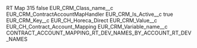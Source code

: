 <?xml version="1.0" encoding="UTF-8"?>
<CustomMetadata xmlns="http://soap.sforce.com/2006/04/metadata" xmlns:xsi="http://www.w3.org/2001/XMLSchema-instance" xmlns:xsd="http://www.w3.org/2001/XMLSchema">
    <label>RT Map 315</label>
    <protected>false</protected>
    <values>
        <field>EUR_CRM_Class_name__c</field>
        <value xsi:type="xsd:string">EUR_CRM_ContractAccountMapHandler</value>
    </values>
    <values>
        <field>EUR_CRM_Is_Active__c</field>
        <value xsi:type="xsd:boolean">true</value>
    </values>
    <values>
        <field>EUR_CRM_Key__c</field>
        <value xsi:type="xsd:string">EUR_CH_Horeca_Direct</value>
    </values>
    <values>
        <field>EUR_CRM_Value__c</field>
        <value xsi:type="xsd:string">EUR_CH_Contract_Account_Mapping</value>
    </values>
    <values>
        <field>EUR_CRM_Variable_name__c</field>
        <value xsi:type="xsd:string">CONTRACT_ACCOUNT_MAPPING_RT_DEV_NAMES_BY_ACCOUNT_RT_DEV_NAMES</value>
    </values>
</CustomMetadata>
